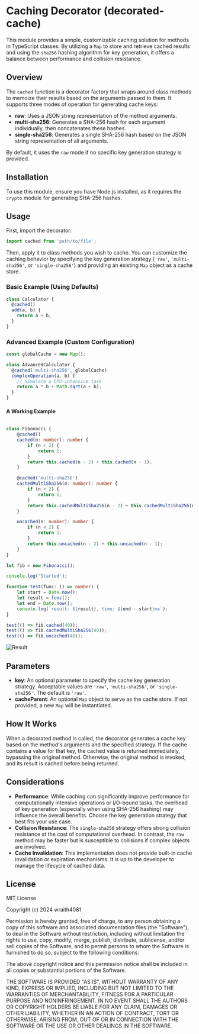 # Caching Decorator (decorated-cache)

This module provides a simple, customizable caching solution for methods in TypeScript classes. By utilizing a `Map` to store and retrieve cached results and using the `sha256` hashing algorithm for key generation, it offers a balance between performance and collision resistance.

## Overview

The `cached` function is a decorator factory that wraps around class methods to memoize their results based on the arguments passed to them. It supports three modes of operation for generating cache keys:

- **raw**: Uses a JSON string representation of the method arguments.
- **multi-sha256**: Generates a SHA-256 hash for each argument individually, then concatenates these hashes.
- **single-sha256**: Generates a single SHA-256 hash based on the JSON string representation of all arguments.

By default, it uses the `raw` mode if no specific key generation strategy is provided.

## Installation

To use this module, ensure you have Node.js installed, as it requires the `crypto` module for generating SHA-256 hashes.

## Usage

First, import the decorator:

```javascript
import cached from 'path/to/file';
```

Then, apply it to class methods you wish to cache. You can customize the caching behavior by specifying the key generation strategy (`'raw'`, `'multi-sha256'`, or `'single-sha256'`) and providing an existing `Map` object as a cache store.

### Basic Example (Using Defaults)

```javascript
class Calculator {
  @cached()
  add(a, b) {
    return a + b;
  }
}
```

### Advanced Example (Custom Configuration)

```javascript
const globalCache = new Map();

class AdvancedCalculator {
  @cached('multi-sha256', globalCache)
  complexOperation(a, b) {
    // Simulate a CPU-intensive task
    return a * b + Math.sqrt(a + b);
  }
}
```
#### A Working Example
```typescript

class Fibonacci {
    @cached()
    cached(n: number): number {
        if (n < 2) {
            return 1;
        }
        return this.cached(n - 2) + this.cached(n - 1);
    }

    @cached('multi-sha256')
    cachedMultiSha256(n: number): number {
        if (n < 2) {
            return 1;
        }
        return this.cachedMultiSha256(n - 2) + this.cachedMultiSha256(n - 1);
    }

    uncached(n: number): number {
        if (n < 2) {
            return 1;
        }
        return this.uncached(n - 2) + this.uncached(n - 1);
    }
}

let fib = new Fibonacci();

console.log('Started');

function test(func: () => number) {
    let start = Date.now();
    let result = func();
    let end = Date.now();
    console.log(`result: ${result}, time: ${end - start}ms`);
}

test(() => fib.cached(40));
test(() => fib.cachedMultiSha256(40));
test(() => fib.uncached(40));
```
![Result](https://github.com/wraith4081/decorated-cache/assets/54374743/c2763bcf-a844-46af-bf7b-04576aefc0aa)

## Parameters

- **key**: An optional parameter to specify the cache key generation strategy. Acceptable values are `'raw'`, `'multi-sha256'`, or `'single-sha256'`. The default is `'raw'`.
- **cacheParent**: An optional `Map` object to serve as the cache store. If not provided, a new `Map` will be instantiated.

## How It Works

When a decorated method is called, the decorator generates a cache key based on the method's arguments and the specified strategy. If the cache contains a value for that key, the cached value is returned immediately, bypassing the original method. Otherwise, the original method is invoked, and its result is cached before being returned.

## Considerations

- **Performance**: While caching can significantly improve performance for computationally intensive operations or I/O-bound tasks, the overhead of key generation (especially when using SHA-256 hashing) may influence the overall benefits. Choose the key generation strategy that best fits your use case.
- **Collision Resistance**: The `single-sha256` strategy offers strong collision resistance at the cost of computational overhead. In contrast, the `raw` method may be faster but is susceptible to collisions if complex objects are involved.
- **Cache Invalidation**: This implementation does not provide built-in cache invalidation or expiration mechanisms. It is up to the developer to manage the lifecycle of cached data.

## License

MIT License

Copyright (c) 2024 wraith4081

Permission is hereby granted, free of charge, to any person obtaining a copy
of this software and associated documentation files (the "Software"), to deal
in the Software without restriction, including without limitation the rights
to use, copy, modify, merge, publish, distribute, sublicense, and/or sell
copies of the Software, and to permit persons to whom the Software is
furnished to do so, subject to the following conditions:

The above copyright notice and this permission notice shall be included in all
copies or substantial portions of the Software.

THE SOFTWARE IS PROVIDED "AS IS", WITHOUT WARRANTY OF ANY KIND, EXPRESS OR
IMPLIED, INCLUDING BUT NOT LIMITED TO THE WARRANTIES OF MERCHANTABILITY,
FITNESS FOR A PARTICULAR PURPOSE AND NONINFRINGEMENT. IN NO EVENT SHALL THE
AUTHORS OR COPYRIGHT HOLDERS BE LIABLE FOR ANY CLAIM, DAMAGES OR OTHER
LIABILITY, WHETHER IN AN ACTION OF CONTRACT, TORT OR OTHERWISE, ARISING FROM,
OUT OF OR IN CONNECTION WITH THE SOFTWARE OR THE USE OR OTHER DEALINGS IN THE
SOFTWARE.
